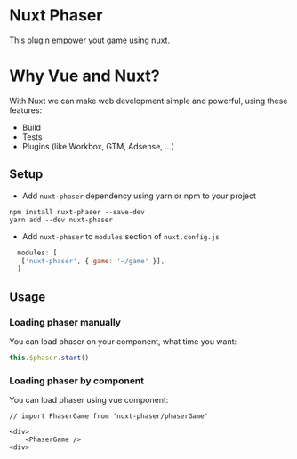 # Nuxt Phaser

This plugin empower yout game using nuxt.

# Why Vue and Nuxt?

With Nuxt we can make web development simple and powerful, using these features:

- Build
- Tests
- Plugins (like Workbox, GTM, Adsense, ...)

## Setup

- Add `nuxt-phaser` dependency using yarn or npm to your project

```
npm install nuxt-phaser --save-dev
yarn add --dev nuxt-phaser
``` 

- Add `nuxt-phaser` to `modules` section of `nuxt.config.js`
```js
  modules: [
   ['nuxt-phaser', { game: '~/game' }],
  ]
```

## Usage
### Loading phaser manually

You can load phaser on your component, what time you want:
```js
this.$phaser.start()
```

### Loading phaser by component

You can load phaser using vue component:
```tsx
// import PhaserGame from 'nuxt-phaser/phaserGame'

<div>
    <PhaserGame />
<div>
```